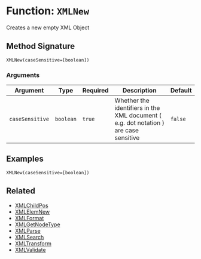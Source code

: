 [comment]: # (Note: This documentation is generated dynamically in the build process.  To modify the contents, change the javadoc on the _invoke method of the BIF class)

# Function: `XMLNew`

Creates a new empty XML Object

## Method Signature
```
XMLNew(caseSensitive=[boolean])
```
### Arguments

| Argument | Type | Required | Description | Default |
|----------|------|----------|-------------|---------|
| `caseSensitive` | `boolean` | `true` | Whether the identifiers in the XML document ( e.g. dot notation ) are case sensitive | `false` |

## Examples

```
XMLNew(caseSensitive=[boolean])
```

## Related
  * [XMLChildPos](XMLChildPos.md)
  * [XMLElemNew](XMLElemNew.md)
  * [XMLFormat](XMLFormat.md)
  * [XMLGetNodeType](XMLGetNodeType.md)
  * [XMLParse](XMLParse.md)
  * [XMLSearch](XMLSearch.md)
  * [XMLTransform](XMLTransform.md)
  * [XMLValidate](XMLValidate.md)
